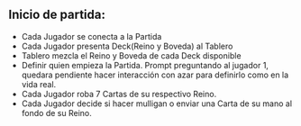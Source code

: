 ## Inicio de partida:

- Cada Jugador se conecta a la Partida
- Cada Jugador presenta Deck(Reino y Boveda) al Tablero
- Tablero mezcla el Reino y Boveda de cada Deck disponible
- Definir quien empieza la Partida. Prompt preguntando al jugador 1, quedara pendiente hacer interacción con azar para definirlo como en la vida real.
- Cada Jugador roba 7 Cartas de su respectivo Reino.
- Cada Jugador decide si hacer mulligan o enviar una Carta de su mano al fondo de su Reino.
